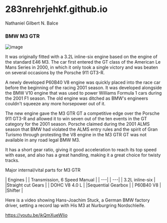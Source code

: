 # 283nrehrjehkf.github.io
Nathaniel Gilbert N. Balce
### **BMW M3 GTR**

![image](https://user-images.githubusercontent.com/122424197/212249115-c86be61c-b974-41c4-afac-794bf0913ca3.png)

It was originally fitted with a 3.2L inline-six engine based on the engine of the standard E46 M3. The car first entered the GT class of the American Le Mans Series in 2000, in which it only took a single victory and was beaten on several occasions by the Porsche 911 GT3-R. 

A newly developed P60B40 V8 engine was quickly placed into the race car before the beginning of the racing 2001 season. It was developed alongside the BMW V10 engine that was used to power Williams Formula 1 cars during the 2001 F1 season. The old engine was ditched as BMW's engineers couldn't squeeze any more horsepower out of it. 

The new engine gave the M3 GTR GT a competitive edge over the Porsche 911 GT3-R and allowed it to win seven out of the ten events in the GT category for the 2001 season. Porsche claimed during the 2001 ALMS season that BMW had violated the ALMS entry rules and the spirit of Gran Turismo through protesting the V8 engine in the M3 GTR GT was not available in any road legal BMW M3. 

It has a short gear ratio, giving it good acceleration to reach its top speed with ease, and also has a great handling, making it a great choice for twisty tracks.

Major internal/vital parts for M3 GTR

| Engines          |  | Transmission, 6 Speed Manual |
| ---|                | ---| 
| 3.2L inline-six  |  |Straight cut Gears            |
| DOHC V8 4.0 L    |  |Sequential Gearbox            |
| P60B40 V8        |  |Shifter                       |

Here is a video showing Hans-Joachim Stuck, a German BMW factory driver, setting a record lap with His M3 at Nurburgring Nordschleife.

https://youtu.be/jkQmXueWIio

